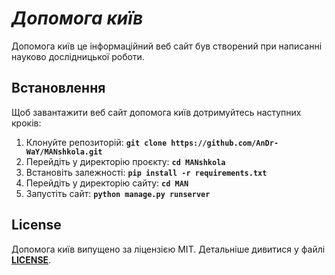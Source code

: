# *Допомога київ*

Допомога київ це інформаційний веб сайт був створений при написанні науково дослідницької роботи.

## **Встановлення**

Щоб завантажити веб сайт допомога київ дотримуйтесь наступних кроків:

1. Клонуйте репозиторій: **`git clone https://github.com/AnDr-WaY/MANshkola.git`**
2. Перейдіть у директорію проєкту: **`cd MANshkola`**
3. Встановіть залежності: **`pip install -r requirements.txt`**
2. Перейдіть у директорію сайту: **`cd MAN`**
4. Запустіть сайт: **`python manage.py runserver`**



## **License**

Допомога київ випущено за ліцензією MIT. Детальніше дивитися у файлі **[LICENSE](https://github.com/AnDr-WaY/MANshkola/blob/master/LICENSE)**.

